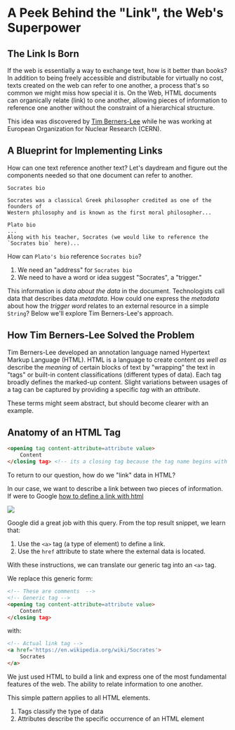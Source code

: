 # A Peek Behind the "Link", the Web's Superpower

## The Link Is Born

If the web is essentially a way to exchange text, how is it better than books?
In addition to being freely accessible and distributable for virtually no cost,
texts created on the web can refer to one another, a process that's so common
we might miss how special it is. On the Web, HTML documents can organically
relate (link) to one another, allowing pieces of information to reference one
another without the constraint of a hierarchical structure.

This idea was discovered by [Tim Berners-Lee][TBL] while he was working at
European Organization for Nuclear Research (CERN).

## A Blueprint for Implementing Links

How can one text reference another text? Let's daydream and figure out the
components needed so that one document can refer to another.

```
Socrates bio

Socrates was a classical Greek philosopher credited as one of the founders of
Western philosophy and is known as the first moral philosopher...

Plato bio
...
Along with his teacher, Socrates (we would like to reference the `Socrates bio` here)...
```

How can `Plato's bio` reference `Socrates bio`?

1. We need an "address" for `Socrates bio`
2. We need to have a word or idea suggest "Socrates", a "trigger."

This information is _data about the data_ in the document. Technologists call
data that describes data _metadata_. How could one express the _metadata_ about
how the _trigger word_ relates to an external resource in a simple `String`?
Below we'll explore Tim Berners-Lee's approach.

## How Tim Berners-Lee Solved the Problem

Tim Berners-Lee developed an annotation language named Hypertext Markup
Language (HTML).  HTML is a language to create content _as well as_ describe
the _meaning_ of certain blocks of text by "wrapping" the text in "tags" or
built-in content classifications (different types of data).  Each tag broadly
defines the marked-up content. Slight variations between usages of a tag can be
captured by providing a specific _tag_ with an _attribute_.

These terms might seem abstract, but should become clearer with an example.

## Anatomy of an HTML Tag

```html
<opening tag content-attribute=attribute value>
    Content
</closing tag> <!-- its a closing tag because the tag name begins with a '/'. By the way, this is an HTML comment -->
```

To return to our question, how do we "link" data in HTML?

In our case, we want to describe a link between two pieces of information. If
were to Google [how to define a link with html]()

![](https://curriculum-content.s3.amazonaws.com/web-development/how-to-define-a-link-with-html.jpeg)

Google did a great job with this query. From the top result snippet, we learn
that:

1. Use the `<a>` tag (a type of element) to define a link.
2. Use the `href` attribute to state where the external data is located.

With these instructions, we can translate our generic tag into an `<a>` tag.

We replace this generic form:

```html
<!-- These are comments  -->
<!-- Generic tag -->
<opening tag content-attribute=attribute value>
    Content
</closing tag>
```

with:

```html
<!-- Actual link tag -->
<a href='https://en.wikipedia.org/wiki/Socrates'>
    Socrates
</a>
```

We just used HTML to build a link and express one of the most fundamental
features of the web. The ability to relate information to one another.

This simple pattern applies to all HTML elements.

1. Tags classify the type of data
2. Attributes describe the specific occurrence of an HTML element

[TBL]: https://en.wikipedia.org/wiki/Tim_Berners-Lee
